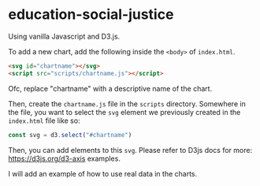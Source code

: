 # education-social-justice

Using vanilla Javascript and D3.js.


To add a new chart, add the following inside the `<body>` of `index.html`.

```html
<svg id="chartname"></svg>
<script src="scripts/chartname.js"></script>
```

Ofc, replace "chartname" with a descriptive name of the chart.

Then, create the `chartname.js` file in the `scripts` directory. Somewhere in the file, you want to select the `svg` element we previously created in the `index.html` file like so:

```javascript
const svg = d3.select("#chartname")
```

Then, you can add elements to this `svg`. Please refer to D3js docs for more: https://d3js.org/d3-axis examples.


I will add an example of how to use real data in the charts.

